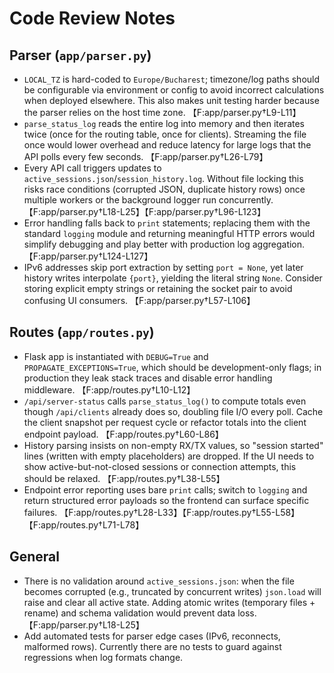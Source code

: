 # Code Review Notes

## Parser (`app/parser.py`)
- `LOCAL_TZ` is hard-coded to `Europe/Bucharest`; timezone/log paths should be configurable via environment or config to avoid incorrect calculations when deployed elsewhere. This also makes unit testing harder because the parser relies on the host time zone. 【F:app/parser.py†L9-L11】
- `parse_status_log` reads the entire log into memory and then iterates twice (once for the routing table, once for clients). Streaming the file once would lower overhead and reduce latency for large logs that the API polls every few seconds. 【F:app/parser.py†L26-L79】
- Every API call triggers updates to `active_sessions.json`/`session_history.log`. Without file locking this risks race conditions (corrupted JSON, duplicate history rows) once multiple workers or the background logger run concurrently. 【F:app/parser.py†L18-L25】【F:app/parser.py†L96-L123】
- Error handling falls back to `print` statements; replacing them with the standard `logging` module and returning meaningful HTTP errors would simplify debugging and play better with production log aggregation. 【F:app/parser.py†L124-L127】
- IPv6 addresses skip port extraction by setting `port = None`, yet later history writes interpolate `{port}`, yielding the literal string `None`. Consider storing explicit empty strings or retaining the socket pair to avoid confusing UI consumers. 【F:app/parser.py†L57-L106】

## Routes (`app/routes.py`)
- Flask app is instantiated with `DEBUG=True` and `PROPAGATE_EXCEPTIONS=True`, which should be development-only flags; in production they leak stack traces and disable error handling middleware. 【F:app/routes.py†L10-L12】
- `/api/server-status` calls `parse_status_log()` to compute totals even though `/api/clients` already does so, doubling file I/O every poll. Cache the client snapshot per request cycle or refactor totals into the client endpoint payload. 【F:app/routes.py†L60-L86】
- History parsing insists on non-empty RX/TX values, so "session started" lines (written with empty placeholders) are dropped. If the UI needs to show active-but-not-closed sessions or connection attempts, this should be relaxed. 【F:app/routes.py†L38-L55】
- Endpoint error reporting uses bare `print` calls; switch to `logging` and return structured error payloads so the frontend can surface specific failures. 【F:app/routes.py†L28-L33】【F:app/routes.py†L55-L58】【F:app/routes.py†L71-L78】

## General
- There is no validation around `active_sessions.json`: when the file becomes corrupted (e.g., truncated by concurrent writes) `json.load` will raise and clear all active state. Adding atomic writes (temporary files + rename) and schema validation would prevent data loss. 【F:app/parser.py†L18-L25】
- Add automated tests for parser edge cases (IPv6, reconnects, malformed rows). Currently there are no tests to guard against regressions when log formats change.
